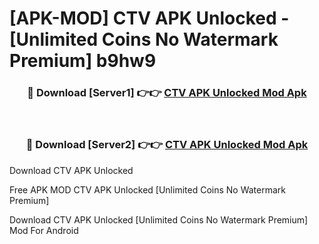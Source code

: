 # [APK-MOD] CTV APK Unlocked - [Unlimited Coins No Watermark Premium] b9hw9



<div align="center">
<h3>🔴 Download [Server1] 👉👉 <a href="https://momento.my/?title=CTV_APK_Unlocked">CTV APK Unlocked Mod Apk</a></h3><br>

<h3>🔴 Download [Server2] 👉👉 <a href="https://momento.my/?title=CTV_APK_Unlocked">CTV APK Unlocked Mod Apk</a></h3>
</div>



Download CTV APK Unlocked 

Free APK MOD CTV APK Unlocked [Unlimited Coins No Watermark Premium]

Download CTV APK Unlocked [Unlimited Coins No Watermark Premium] Mod For Android

